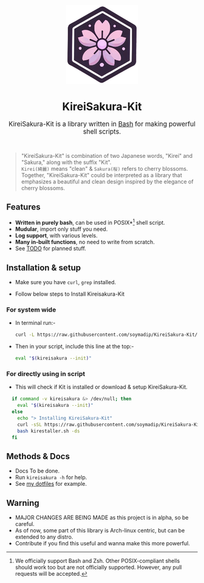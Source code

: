 <p align="center">
    <img src="Assets/icon.png" width="190px">
    <h1 align="center">KireiSakura-Kit</h1>
</p>

<p align="center">
    <big>KireiSakura-Kit is a library written in <a href="https://www.gnu.org/software/bash">Bash</a> for making powerful shell scripts.</big>
</p>
<br>

> "KireiSakura-Kit" is combination of two Japanese words, "Kirei" and "Sakura," along with the suffix "Kit".</br>
> `Kirei(綺麗)` means "clean" & `Sakura(桜)` refers to cherry blossoms. Together, "KireiSakura-Kit" could be interpreted as a library that emphasizes a beautiful and clean design inspired by the elegance of cherry blossoms.

## Features

- **Written in purely bash**, can be used in POSIX*[^1] shell script.
- **Mudular**, import only stuff you need.
- **Log support**, with various levels.
- **Many in-built functions**, no need to write from scratch.
- See [TODO](https://github.com/soymadip/KireiSakura-Kit/wiki/TODO) for planned stuff.
<!-- - Various **UI elements**. -->


[^1]: We officially support Bash and Zsh. Other POSIX-compliant shells should work too but are not officially supported. However, any pull requests will be accepted.

## Installation & setup

- Make sure you have `curl`, `grep` installed.

- Follow below steps to Install Kireisakura-Kit

### For system wide

- In terminal run:-

  ```bash
  curl -L https://raw.githubusercontent.com/soymadip/KireiSakura-Kit/refs/heads/install/install.sh | bash -s
  ```

- Then in your script, include this line at the top:-

  ```bash
  eval "$(kireisakura --init)"
  ```

### For directly using in script

- This will check if Kit is installed or download & setup KireiSakura-Kit.

```bash
  if command -v kireisakura &> /dev/null; then
    eval "$(kireisakura --init)"
  else
    echo "> Installing KireiSakura-Kit"
    curl -sSL https://raw.githubusercontent.com/soymadip/KireiSakura-Kit/refs/heads/install/install.sh -o kirestaller.sh
    bash kirestaller.sh -ds
  fi
```

## Methods & Docs

- Docs To be done.
- Run `kireisakura -h` for help.
- See [my dotfiles](https://github.com/soymadip/Dotfiles) for example.

## Warning

- MAJOR CHANGES ARE BEING MADE as this project is in alpha, so be careful.
- As of now, some part of this library is Arch-linux centric, but can be extended to any distro.
- Contribute if you find this useful and wanna make this more powerful.
